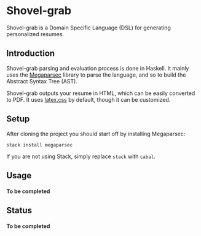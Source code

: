 # Shovel-grab
Shovel-grab is a Domain Specific Language (DSL) for generating personalized resumes.

## Introduction

Shovel-grab parsing and evaluation process is done in Haskell. It mainly uses the [Megaparsec](https://github.com/mrkkrp/megaparsec) library to parse the language,
and so to build the Abstract Syntax Tree (AST).

Shovel-grab outputs your resume in HTML, which can be easily converted to PDF.
It uses [latex.css](https://github.com/davidrzs/latexcss) by default, though it can be customized.

## Setup

After cloning the project you should start off by installing Megaparsec:

``` stack install megaparsec ```

If you are not using Stack, simply replace ``` stack ``` with ``` cabal ```.

## Usage

#### To be completed

## Status

#### To be completed
